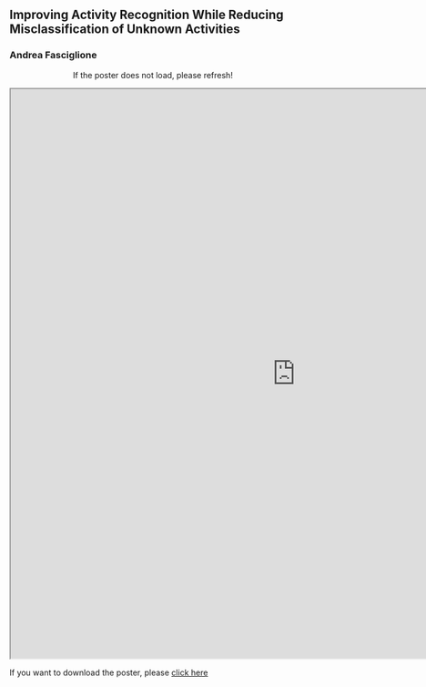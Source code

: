 ## Improving Activity Recognition While Reducing Misclassification of Unknown Activities
### Andrea Fasciglione

<center>
  <p>If the poster does not load, please refresh!</p>
 </center>

<head>
  <!-- <iframe src="/CSW21/Poster/a0poster.pdf" width="1000" height="1000" type="application/pdf"></iframe> -->
<iframe src="https://docs.google.com/gview?embedded=true&url=https://docs-dibris.github.io/CSW21/Poster/07_AndreaFasci.pdf" width="1000" height="1000" type="application/pdf"></iframe>

  <p>If you want to download the poster, please <a href="/CSW21/Poster/07_AndreaFasci.pdf" download="/CSW21/Poster/07_AndreaFasci.pdf">click here</a> </p>  
  
  
<script src="https://utteranc.es/client.js" 
repo="docs-dibris/CSW21" 
issue-term="poster07" 
theme="github-light" 
crossorigin="anonymous" 
async>
</script>

</head>
